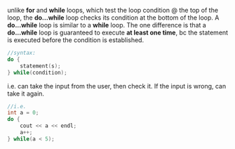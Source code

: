 unlike **for** and **while** loops, which test the loop condition @ the top of the loop, the **do...while** loop checks its condition at the bottom of the loop.
A **do...while** loop is similar to a **while** loop. The one difference is that a **do...while** loop is guaranteed to execute **at least one time**, bc the statement is executed before the condition is established.
```cpp
//syntax:
do {
	statement(s);
} while(condition);
```
i.e. can take the input from the user, then check it. If the input is wrong, can take it again.

```cpp
//i.e.
int a = 0;
do {
	cout << a << endl;
	a++;
} while(a < 5);
```